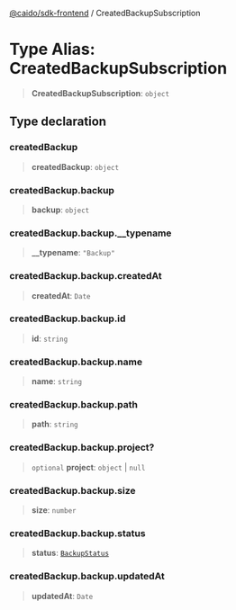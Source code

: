 [@caido/sdk-frontend](../index.md) / CreatedBackupSubscription

# Type Alias: CreatedBackupSubscription

> **CreatedBackupSubscription**: `object`

## Type declaration

### createdBackup

> **createdBackup**: `object`

### createdBackup.backup

> **backup**: `object`

### createdBackup.backup.\_\_typename

> **\_\_typename**: `"Backup"`

### createdBackup.backup.createdAt

> **createdAt**: `Date`

### createdBackup.backup.id

> **id**: `string`

### createdBackup.backup.name

> **name**: `string`

### createdBackup.backup.path

> **path**: `string`

### createdBackup.backup.project?

> `optional` **project**: `object` \| `null`

### createdBackup.backup.size

> **size**: `number`

### createdBackup.backup.status

> **status**: [`BackupStatus`](BackupStatus.md)

### createdBackup.backup.updatedAt

> **updatedAt**: `Date`
